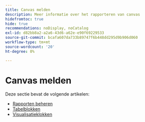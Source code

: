 ```yaml
---
title: Canvas melden
description: Meer informatie over het rapporteren van canvas
hidefromtoc: true
hide: true
recommendations: noDisplay, noCatalog
exl-id: d82bb8a2-a2a6-43d6-a62e-e90f69229533
source-git-commit: bcafa607da733b89747f6b448dd295d9b906d060
workflow-type: tm+mt
source-wordcount: '20'
ht-degree: 0%

---
```


# Canvas melden

Deze sectie bevat de volgende artikelen:

* [Rapporten beheren](../../reports-and-dashboards/reporting-canvas/manage-reports/manage-reports.md)
* [Tabelblokken](../../reports-and-dashboards/reporting-canvas/table-blocks/table-blocks.md)
* [Visualisatieklokken](../../reports-and-dashboards/reporting-canvas/visualization-blocks/visualization-blocks.md)
